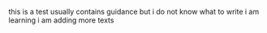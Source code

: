 this is a test 
usually contains guidance
but i do not know what to write
i am learning
 i am adding more texts
